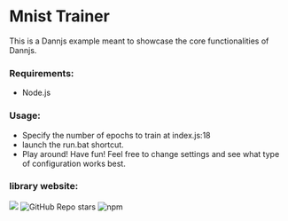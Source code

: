 # Mnist Trainer 

   This is a Dannjs example meant to showcase the core functionalities of Dannjs.

### Requirements:
* Node.js

### Usage:
* Specify the number of epochs to train at index.js:18
* launch the run.bat shortcut.
* Play around! Have fun! Feel free to change settings and see what type of configuration works best.

### library website:

<a href="https://dannjs.org"><img src="https://img.shields.io/badge/Dannjs-website-10?style=%22social%22"/></a> ![GitHub Repo stars](https://img.shields.io/github/stars/matiasvlevi/dann?label=Stars&style=social) ![npm](https://img.shields.io/npm/dt/dannjs?style=social)

